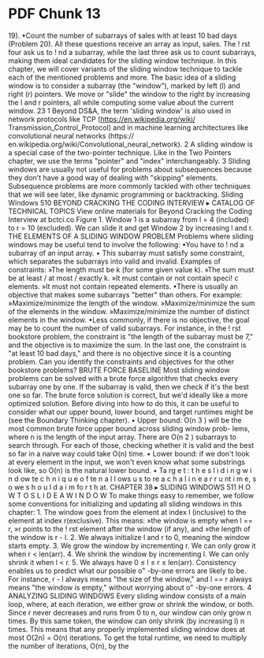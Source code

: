 # PDF Chunk 13

19). •Count the number of subarrays of sales with at least 10 bad days (Problem 20). All these questions receive an array as input, sales. The ! rst four ask us to ! nd a subarray, while the last three ask us to count subarrays, making them ideal candidates for the sliding window technique. In this chapter, we will cover variants of the sliding window technique to tackle each of the mentioned problems and more. The basic idea of a sliding window is to consider a subarray (the "window"), marked by left (l) and right (r) pointers. We move or "slide" the window to the right by increasing the l and r pointers, all while computing some value about the current window. 23 1 Beyond DS&A, the term 'sliding window' is also used in network protocols like TCP (https://en.wikipedia.org/wiki/ Transmission_Control_Protocol) and in machine learning architectures like convolutional neural networks (https:// en.wikipedia.org/wiki/Convolutional_neural_network). 2 A sliding window is a special case of the two-pointer technique. Like in the Two Pointers chapter, we use the terms "pointer" and "index" interchangeably. 3 Sliding windows are usually not useful for problems about subsequences because they don't have a good way of dealing with "skipping" elements. Subsequence problems are more commonly tackled with other techniques that we will see later, like dynamic programming or backtracking. Sliding Windows 510 BEYOND CRACKING THE CODING INTERVIEW ▸ CATALOG OF TECHNICAL TOPICS View online materials for Beyond Cracking the Coding Interview at bctci.co Figure 1. Window 1 is a subarray from l = 4 (included) to r = 10 (excluded). We can slide it and get Window 2 by increasing l and r. THE ELEMENTS OF A SLIDING WINDOW PROBLEM Problems where sliding windows may be useful tend to involve the following: •You have to ! nd a subarray of an input array. • This subarray must satisfy some constraint, which separates the subarrays into valid and invalid. Examples of constraints: »The length must be k (for some given value k). »The sum must be at least / at most / exactly k. »It must contain or not contain speci! c elements. »It must not contain repeated elements. •There is usually an objective that makes some subarrays "better" than others. For example: »Maximize/minimize the length of the window. »Maximize/minimize the sum of the elements in the window. »Maximize/minimize the number of distinct elements in the window. •Less commonly, if there is no objective, the goal may be to count the number of valid subarrays. For instance, in the ! rst bookstore problem, the constraint is "the length of the subarray must be 7," and the objective is to maximize the sum. In the last one, the constraint is "at least 10 bad days," and there is no objective since it is a counting problem. Can you identify the constraints and objectives for the other bookstore problems? BRUTE FORCE BASELINE Most sliding window problems can be solved with a brute force algorithm that checks every subarray one by one. If the subarray is valid, then we check if it's the best one so far. The brute force solution is correct, but we'd ideally like a more optimized solution. Before diving into how to do this, it can be useful to consider what our upper bound, lower bound, and target runtimes might be (see the Boundary Thinking chapter). • Upper bound: O(n 3 ) will be the most common brute force upper bound across sliding window prob- lems, where n is the length of the input array. There are O(n 2 ) subarrays to search through. For each of those, checking whether it is valid and the best so far in a naive way could take O(n) time. • Lower bound: if we don't look at every element in the input, we won't even know what some substrings look like, so O(n) is the natural lower bound. • Ta rg e t : t h e s l i d i n g w i n d ow te c h n i q u e o f te n a l l ows u s to re a c h a l i n e a r r u nt i m e, s o we s h o u l d a i m fo r t h at. CHAPTER 38 ▸ SLIDING WINDOWS 511 H O W T O S L I D E A W I N D O W To make things easy to remember, we follow some conventions for initializing and updating all sliding windows in this chapter: 1. The window goes from the element at index l (inclusive) to the element at index r(exclusive). This means: »the window is empty when l == r, »r points to the ! rst element after the window (if any), and »the length of the window is r - l. 2. We always initialize l and r to 0, meaning the window starts empty. 3. We grow the window by incrementing r. We can only grow it when r < len(arr). 4. We shrink the window by incrementing l. We can only shrink it when l < r. 5. We always have 0 ≤ l ≤ r ≤ len(arr). Consistency enables us to predict what our possible o" -by-one errors are likely to be. For instance, r - l always means "the size of the window," and l == r always means "the window is empty," without worrying about o" -by-one errors. 4 ANALYZING SLIDING WINDOWS Every sliding window consists of a main loop, where, at each iteration, we either grow or shrink the window, or both. Since r never decreases and runs from 0 to n, our window can only grow n times. By this same token, the window can only shrink (by increasing l) n times. This means that any properly implemented sliding window does at most O(2n) = O(n) iterations. To get the total runtime, we need to multiply the number of iterations, O(n), by the